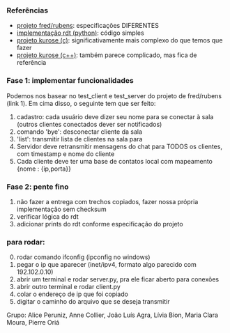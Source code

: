 ### Referências

- [projeto fred/rubens](https://github.com/rubdelima/ChatBot-Server---InfraCom/tree/master): especificações DIFERENTES
- [implementação rdt (python)](https://github.com/M-Abdullah-Usmani/Reliable-data-transfer-protocol-rdt-3.0-): código simples
- [projeto kurose (c)](https://github.com/Ghamry0x1/reliable-transport-protocol): significativamente mais complexo do que temos que fazer
- [projeto kurose (c++)](https://github.com/shamiul94/Reliable-Data-Transfer-Protocol-RDT-Simulation): também parece complicado, mas fica de referência


### Fase 1: implementar funcionalidades

Podemos nos basear no test_client e test_server do projeto de fred/rubens (link 1). Em cima disso, o seguinte tem que ser feito:

1. cadastro: cada usuário deve dizer seu nome para se conectar à sala (outros clientes conectados dever ser notificados)
2. comando 'bye': desconectar cliente da sala
3. 'list': transmitir lista de clientes na sala para
4. Servidor deve retransmitir mensagens do chat para TODOS os clientes, com timestamp e nome do cliente
5. Cada cliente deve ter uma base de contatos local com mapeamento {nome : {ip,porta}}


### Fase 2: pente fino

1. não fazer a entrega com trechos copiados, fazer nossa própria implementação sem checksum
2. verificar lógica do rdt
3. adicionar prints do rdt conforme especificação do projeto


### para rodar:
0. rodar comando ifconfig (ipconfig no windows)
1. pegar o ip que aparecer (inet/ipv4, formato algo parecido com 192.102.0.10)
2. abrir um terminal e rodar server.py, pra ele ficar aberto para conexões
3. abrir outro terminal e rodar client.py 
4. colar o endereço de ip que foi copiado
5. digitar o caminho do arquivo que se deseja transmitir


Grupo: Alice Peruniz, Anne Collier, João Luís Agra, Lívia Bion, Maria Clara Moura, Pierre Oriá



